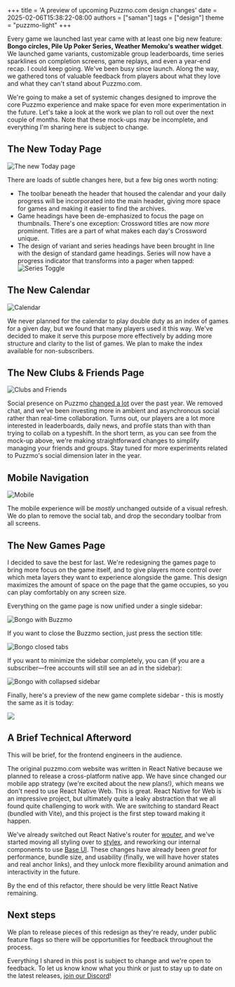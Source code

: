 +++
title = 'A preview of upcoming Puzzmo.com design changes'
date = 2025-02-06T15:38:22-08:00
authors = ["saman"]
tags = ["design"]
theme = "puzzmo-light"
+++

Every game we launched last year came with at least one big new feature: **Bongo circles, Pile Up Poker Series, Weather Memoku's weather widget**. We launched game variants, customizable group leaderboards, time series sparklines on completion screens, game replays, and even a year-end recap. I could keep going. We've been busy since launch. Along the way, we gathered tons of valuable feedback from players about what they love and what they can't stand about Puzzmo.com.

We're going to make a set of systemic changes designed to improve the core Puzzmo experience and make space for even more experimentation in the future. Let's take a look at the work we plan to roll out over the next couple of months. Note that these mock-ups may be incomplete, and everything I'm sharing here is subject to change.

## The New Today Page

![The new Today page](Today.png)

There are loads of subtle changes here, but a few big ones worth noting:

- The toolbar beneath the header that housed the calendar and your daily progress will be incorporated into the main header, giving more space for games and making it easier to find the archives.
- Game headings have been de-emphasized to focus the page on thumbnails. There's one exception: Crossword titles are now _more_ prominent. Titles are a part of what makes each day's Crossword unique.
- The design of variant and series headings have been brought in line with the design of standard game headings. Series will now have a progress indicator that transforms into a pager when tapped:
  ![Series Toggle](Pile_Up_Series_toggle.png)

## The New Calendar

![Calendar](Calendar.png)

We never planned for the calendar to play double duty as an index of games for a given day, but we found that many players used it this way. We've decided to make it serve this purpose more effectively by adding more structure and clarity to the list of games. We plan to make the index available for non-subscribers.

## The New Clubs & Friends Page

![Clubs and Friends](Clubs_and_Friends.png)

Social presence on Puzzmo [changed a lot](https://blog.puzzmo.com/posts/2024/12/06/rm-chat/) over the past year. We removed chat, and we've been investing more in ambient and asynchronous social rather than real-time collaboration. Turns out, our players are a lot more interested in leaderboards, daily news, and profile stats than with than trying to collab on a typeshift. In the short term, as you can see from the mock-up above, we're making straightforward changes to simplify managing your friends and groups. Stay tuned for more experiments related to Puzzmo's social dimension later in the year.

## Mobile Navigation

![Mobile](Mobile.png)

The mobile experience will be _mostly_ unchanged outside of a visual refresh. We do plan to remove the social tab, and drop the secondary toolbar from all screens.

## The New Games Page

I decided to save the best for last. We're redesigning the games page to bring more focus on the game itself, and to give players more control over which meta layers they want to experience alongside the game. This design maximizes the amount of space on the page that the game occupies, so you can play comfortably on any screen size.

Everything on the game page is now unified under a single sidebar:

![Bongo with Buzzmo](Bongo_with_Buzzmo.png)

If you want to close the Buzzmo section, just press the section title:

![Bongo closed tabs](Bongo_with_closed_tabs.png)

If you want to minimize the sidebar completely, you can (if you are a subscriber—free accounts will still see an ad in the sidebar):

![Bongo with collapsed sidebar](Bongo_collapsed.png)

Finally, here's a preview of the new game complete sidebar - this is mostly the same as it is today:

![](Pile_Up_Poker_Complete_Screen.png)

## A Brief Technical Afterword

This will be brief, for the frontend engineers in the audience.

The original puzzmo.com website was written in React Native because we planned to release a cross-platform native app. We have since changed our mobile app strategy (we're excited about the new plans!), which means we don't need to use React Native Web. This is great. React Native for Web is an impressive project, but ultimately quite a leaky abstraction that we all found quite challenging to work with. We are switching to standard React (bundled with Vite), and this project is the first step toward making it happen.

We've already switched out React Native's router for [wouter](https://github.com/molefrog/wouter), and we've started moving all styling over to [stylex](https://stylexjs.com/), and reworking our internal components to use [Base UI](https://base-ui.com/). These changes have already been _great_ for performance, bundle size, and usability (finally, we will have hover states and real anchor links), and they unlock more flexibility around animation and interactivity in the future.

By the end of this refactor, there should be very little React Native remaining.

## Next steps

We plan to release pieces of this redesign as they're ready, under public feature flags so there will be opportunities for feedback throughout the process.

Everything I shared in this post is subject to change and we're open to feedback. To let us know know what you think or just to stay up to date on the latest releases, [join our Discord](https://discord.gg/puzzmo)!

